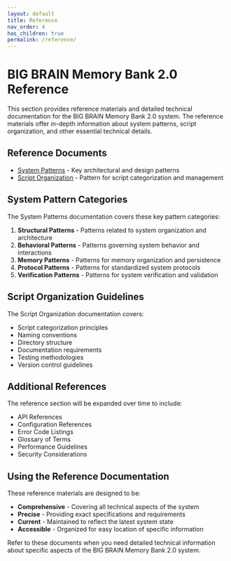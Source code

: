 ```yaml
---
layout: default
title: Reference
nav_order: 4
has_children: true
permalink: /reference/
---
```


# BIG BRAIN Memory Bank 2.0 Reference

This section provides reference materials and detailed technical documentation
for the BIG BRAIN Memory Bank 2.0 system. The reference materials offer in-depth
information about system patterns, script organization, and other essential
technical details.

## Reference Documents

- [System Patterns](SystemPatterns.md) - Key architectural and design patterns
- [Script Organization](ScriptOrganization.md) - Pattern for script
  categorization and management

## System Pattern Categories

The System Patterns documentation covers these key pattern categories:

1. **Structural Patterns** - Patterns related to system organization and
   architecture
2. **Behavioral Patterns** - Patterns governing system behavior and interactions
3. **Memory Patterns** - Patterns for memory organization and persistence
4. **Protocol Patterns** - Patterns for standardized system protocols
5. **Verification Patterns** - Patterns for system verification and validation

## Script Organization Guidelines

The Script Organization documentation covers:

- Script categorization principles
- Naming conventions
- Directory structure
- Documentation requirements
- Testing methodologies
- Version control guidelines

## Additional References

The reference section will be expanded over time to include:

- API References
- Configuration References
- Error Code Listings
- Glossary of Terms
- Performance Guidelines
- Security Considerations

## Using the Reference Documentation

These reference materials are designed to be:

- **Comprehensive** - Covering all technical aspects of the system
- **Precise** - Providing exact specifications and requirements
- **Current** - Maintained to reflect the latest system state
- **Accessible** - Organized for easy location of specific information

Refer to these documents when you need detailed technical information about
specific aspects of the BIG BRAIN Memory Bank 2.0 system.
